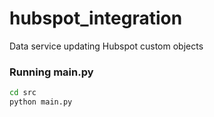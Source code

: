 # hubspot_integration
Data service updating Hubspot custom objects

### Running main.py
```bash
cd src
python main.py
```
